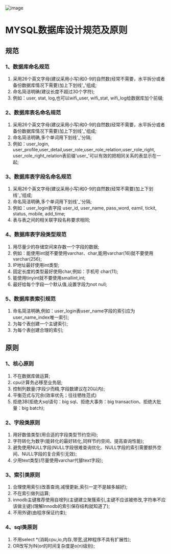 ![image](http://cdn.happyjuzi.com/juzi-pc/pc1.6.2/img/new_logo.png)
# MYSQL数据库设计规范及原则
## 规范 
###     1、数据库命名规范
1. 采用26个英文字母(建议采用小写)和0-9的自然数(经常不需要，水平拆分或者备份数据库情况下需要)加上下划线'_'组成;
2. 命名简洁明确(建议长度不超过30个字符);
3. 例如：user, stat, log,也可以wifi_user, wifi_stat, wifi_log给数据库加个前缀;

###     2、数据库表名命名规范
1. 采用26个英文字母(建议采用小写)和0-9的自然数(经常不需要，水平拆分或者备份数据库情况下需要)加上下划线'_'组成;
2. 命名简洁明确,多个单词用下划线'_'分隔;
3. 例如：user_login, user_profile,user_detail,user_role,user_role_relation,user_role_right, user_role_right_relation表前缀'user_'可以有效的把相同关系的表显示在一起;
         
###     3、数据库表字段名命名规范
1. 采用26个英文字母(建议采用小写)和0-9的自然数(经常不需要)加上下划线'_'组成;
2. 命名简洁明确,多个单词用下划线'_'分隔;
3. 例如：user_login表字段 user_id, user_name, pass_word, eamil, tickit, status, mobile, add_time;
4. 表与表之间的相关联字段名称要求相同;

###    4、数据库表字段类型规范
1. 用尽量少的存储空间来存数一个字段的数据;
2.  例如：能使用int就不要使用varchar、char,能用varchar(16)就不要使用varchar(256);
3. IP地址最好使用int类型;
4. 固定长度的类型最好使用char,例如：手机号 char(11);
5. 能使用tinyint就不要使用smallint,int;
6. 最好给每个字段一个默认值,设置字段为not null; 

###     5、数据库表索引规范
1. 命名简洁明确,例如：user_login表user_name字段的索引应为user_name_index唯一索引;
2. 为每个表创建一个主键索引;
3. 为每个表创建合理的索引;

## 原则
### 1、核心原则
1. 不在数据库做运算;
2. cpu计算务必移至业务层;
3. 控制列数量(字段少而精,字段数建议在20以内);
4. 平衡范式与冗余(效率优先；往往牺牲范式)
5. 拒绝3B(拒绝大sql语句：big sql、拒绝大事务：big transaction、拒绝大批量：big batch);
 
### 2、字段类原则
1. 用好数值类型(用合适的字段类型节约空间);
2. 字符转化为数字(能转化的最好转化,同样节约空间、提高查询性能);
3. 避免使用NULL字段(NULL字段很难查询优化、NULL字段的索引需要额外空间、NULL字段的复合索引无效);
4.    少用text类型(尽量使用varchar代替text字段);
### 3、索引类原则
1. 合理使用索引(改善查询,减慢更新,索引一定不是越多越好);
2. 不在索引做列运算;
3.    innodb主键推荐使用自增列(主键建立聚簇索引,主键不应该被修改,字符串不应该做主键)(理解Innodb的索引保存结构就知道了);
4.    不用外键(由程序保证约束);

### 4、sql类原则
1. 不用select *(消耗cpu,io,内存,带宽,这种程序不具有扩展性);
2. OR改写为IN(or的时间复杂度是o(n)级别);
